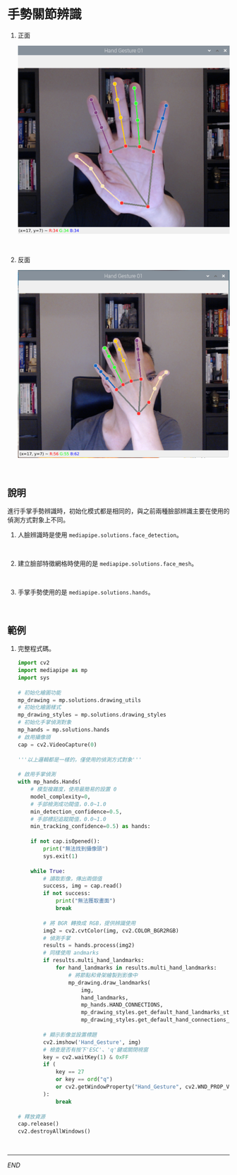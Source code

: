 # 手勢關節辨識

1. 正面

    ![](images/img_02.png)

<br>

2. 反面

    ![](images/img_01.png)

<br>

## 說明

進行手掌手勢辨識時，初始化模式都是相同的，與之前兩種臉部辨識主要在使用的偵測方式對象上不同。

1. 人臉辨識時是使用 `mediapipe.solutions.face_detection`。

<br>

2. 建立臉部特徵網格時使用的是 `mediapipe.solutions.face_mesh`。

<br>

3. 手掌手勢使用的是 `mediapipe.solutions.hands`。

<br>

## 範例

1. 完整程式碼。

    ```python
    import cv2
    import mediapipe as mp
    import sys

    # 初始化繪圖功能
    mp_drawing = mp.solutions.drawing_utils
    # 初始化繪圖樣式
    mp_drawing_styles = mp.solutions.drawing_styles
    # 初始化手掌偵測對象
    mp_hands = mp.solutions.hands
    # 啟用攝像頭
    cap = cv2.VideoCapture(0)

    '''以上邏輯都是一樣的，僅使用的偵測方式對象'''

    # 啟用手掌偵測
    with mp_hands.Hands(
        # 模型複雜度，使用最簡易的設置 0
        model_complexity=0,
        # 手部檢測成功閥值，0.0~1.0
        min_detection_confidence=0.5,
        # 手部標記追蹤閥值，0.0~1.0
        min_tracking_confidence=0.5) as hands:

        if not cap.isOpened():
            print("無法找到攝像頭")
            sys.exit(1)
        
        while True:
            # 讀取影像，傳出兩個值
            success, img = cap.read()
            if not success:
                print("無法獲取畫面")
                break

            # 將 BGR 轉換成 RGB，提供辨識使用
            img2 = cv2.cvtColor(img, cv2.COLOR_BGR2RGB)
            # 偵測手掌
            results = hands.process(img2)
            # 同樣使用 andmarks
            if results.multi_hand_landmarks:
                for hand_landmarks in results.multi_hand_landmarks:
                    # 將節點和骨架繪製到影像中
                    mp_drawing.draw_landmarks(
                        img,
                        hand_landmarks,
                        mp_hands.HAND_CONNECTIONS,
                        mp_drawing_styles.get_default_hand_landmarks_style(),
                        mp_drawing_styles.get_default_hand_connections_style())

            # 顯示影像並設置標題
            cv2.imshow('Hand_Gesture', img)
            # 檢查是否有按下'ESC'、'q'鍵或關閉視窗
            key = cv2.waitKey(1) & 0xFF
            if (
                key == 27
                or key == ord("q")
                or cv2.getWindowProperty("Hand_Gesture", cv2.WND_PROP_VISIBLE) < 1
            ):
                break

    # 釋放資源
    cap.release()
    cv2.destroyAllWindows()
    ```

<br>

---

_END_